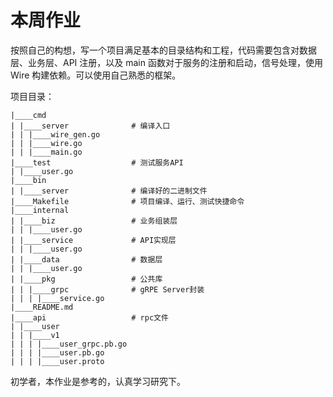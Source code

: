 
# 本周作业

按照自己的构想，写一个项目满足基本的目录结构和工程，代码需要包含对数据层、业务层、API 注册，以及 main 函数对于服务的注册和启动，信号处理，使用 Wire 构建依赖。可以使用自己熟悉的框架。

项目目录：
```
|____cmd                
| |____server              # 编译入口
| | |____wire_gen.go
| | |____wire.go
| | |____main.go
|____test                  # 测试服务API
| |____user.go
|____bin
| |____server              # 编译好的二进制文件
|____Makefile              # 项目编译、运行、测试快捷命令
|____internal
| |____biz                 # 业务组装层
| | |____user.go
| |____service             # API实现层
| | |____user.go
| |____data                # 数据层
| | |____user.go
| |____pkg                 # 公共库
| | |____grpc              # gRPE Server封装
| | | |____service.go
|____README.md
|____api                   # rpc文件
| |____user
| | |____v1
| | | |____user_grpc.pb.go
| | | |____user.pb.go
| | | |____user.proto
```

初学者，本作业是参考的，认真学习研究下。